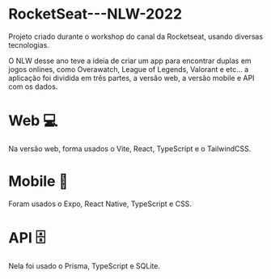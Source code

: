 # RocketSeat---NLW-2022

Projeto criado durante o workshop do canal da Rocketseat, usando diversas tecnologias.

O NLW desse ano teve a ideia de criar um app para encontrar duplas em jogos onlines, como Overawatch, League of Legends, Valorant e etc... a aplicação foi dividida em três partes, a versão web, a versão mobile e API com os dados.

# Web 💻

Na versão web, forma usados o Vite, React, TypeScript e o TailwindCSS.

# Mobile 📱

Foram usados o Expo, React Native, TypeScript e CSS.

# API 🗄

Nela foi usado o Prisma, TypeScript e SQLite.
